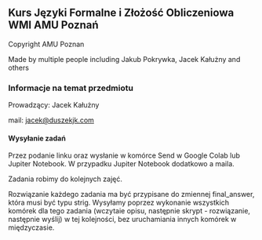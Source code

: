 
## Kurs Języki Formalne i Złożość Obliczeniowa WMI AMU Poznań

Copyright AMU Poznan

Made by multiple people
including Jakub Pokrywka, Jacek Kałużny and others


### Informacje na temat przedmiotu

Prowadzący: Jacek Kałużny

mail: jacek@duszekjk.com

#### Wysyłanie zadań 

Przez podanie linku oraz wysłanie w komórce Send w Google Colab lub Jupiter Notebook. W przypadku Jupiter Notebook dodatkowo a maila.

Zadania robimy do kolejnych zajęć.


Rozwiązanie każdego zadania ma być przypisane do zmiennej final_answer, która musi być typu strig.
Wysyłamy poprzez wykonanie wszystkich komórek dla tego zadania (wczytaie opisu, następnie skrypt - rozwiązanie, następnie wyślij) w tej kolejności, bez uruchamiania innych komórek w międzyczasie. 
